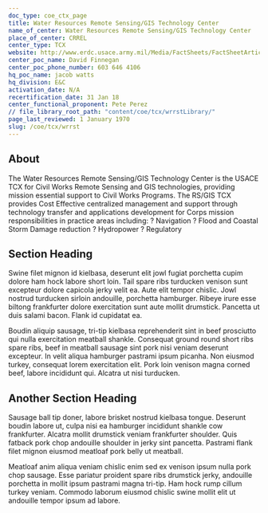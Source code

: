 ```yaml
---
doc_type: coe_ctx_page 
title: Water Resources Remote Sensing/GIS Technology Center 
name_of_center: Water Resources Remote Sensing/GIS Technology Center 
place_of_center: CRREL
center_type: TCX
website: http://www.erdc.usace.army.mil/Media/FactSheets/FactSheetArticleView/tabid/9254/Article/6215/remote sensinggeographic information systems center.aspx
center_poc_name: David Finnegan
center_poc_phone_number: 603 646 4106
hq_poc_name: jacob watts
hq_division: E&C
activation_date: N/A
recertification_date: 31 Jan 18
center_functional_proponent: Pete Perez
// file_library_root_path: "content/coe/tcx/wrrstLibrary/" 
page_last_reviewed: 1 January 1970 
slug: /coe/tcx/wrrst
---
```


## About 

The Water Resources Remote Sensing/GIS Technology Center is the USACE TCX for Civil Works Remote Sensing and GIS technologies, providing mission essential support to Civil Works Programs. The RS/GIS TCX provides Cost Effective centralized management and support through technology transfer and applications development for Corps mission responsibilities in practice areas including:
?	Navigation 
?	Flood and Coastal Storm Damage reduction
?	Hydropower
?	Regulatory 

 ## Section Heading 

 Swine filet mignon id kielbasa, deserunt elit jowl fugiat porchetta cupim dolore ham hock labore short loin. Tail spare ribs turducken venison sunt excepteur dolore capicola jerky velit ea. Aute elit tempor chislic. Jowl nostrud turducken sirloin andouille, porchetta hamburger. Ribeye irure esse biltong frankfurter dolore exercitation sunt aute mollit drumstick. Pancetta ut duis salami bacon. Flank id cupidatat ea. 

 Boudin aliquip sausage, tri-tip kielbasa reprehenderit sint in beef prosciutto qui nulla exercitation meatball shankle. Consequat ground round short ribs spare ribs, beef in meatball sausage sint pork nisi veniam deserunt excepteur. In velit aliqua hamburger pastrami ipsum picanha. Non eiusmod turkey, consequat lorem exercitation elit. Pork loin venison magna corned beef, labore incididunt qui. Alcatra ut nisi turducken. 

 ## Another Section Heading 

 Sausage ball tip doner, labore brisket nostrud kielbasa tongue. Deserunt boudin labore ut, culpa nisi ea hamburger incididunt shankle cow frankfurter. Alcatra mollit drumstick veniam frankfurter shoulder. Quis fatback pork chop andouille shoulder in jerky sint pancetta. Pastrami flank filet mignon eiusmod meatloaf pork belly ut meatball. 

 Meatloaf anim aliqua veniam chislic enim sed ex venison ipsum nulla pork chop sausage. Esse pariatur proident spare ribs drumstick jerky, andouille porchetta in mollit ipsum pastrami magna tri-tip. Ham hock rump cillum turkey veniam. Commodo laborum eiusmod chislic swine mollit elit ut andouille tempor ipsum ad labore. 

